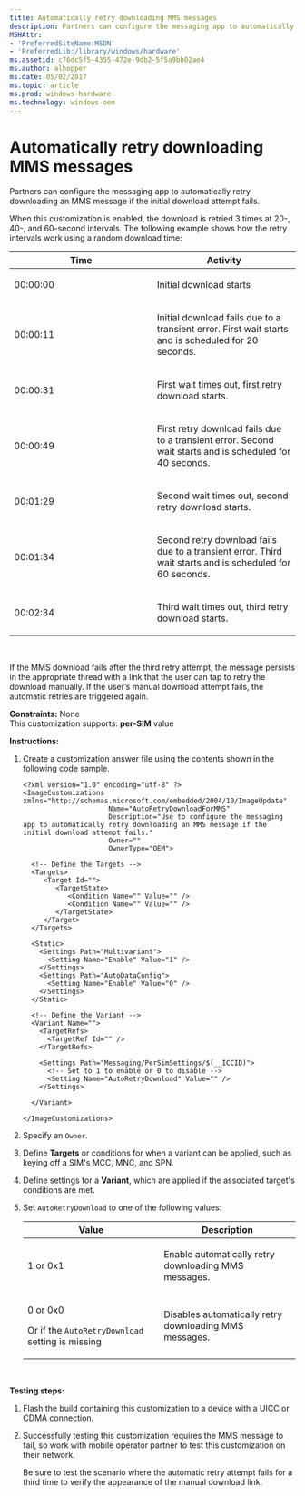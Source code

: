 ```yaml
---
title: Automatically retry downloading MMS messages
description: Partners can configure the messaging app to automatically retry downloading an MMS message if the initial download attempt fails.
MSHAttr:
- 'PreferredSiteName:MSDN'
- 'PreferredLib:/library/windows/hardware'
ms.assetid: c76dc5f5-4355-472e-9db2-5f5a9bb02ae4
ms.author: alhopper
ms.date: 05/02/2017
ms.topic: article
ms.prod: windows-hardware
ms.technology: windows-oem
---
```


# Automatically retry downloading MMS messages


Partners can configure the messaging app to automatically retry downloading an MMS message if the initial download attempt fails.

When this customization is enabled, the download is retried 3 times at 20-, 40-, and 60-second intervals. The following example shows how the retry intervals work using a random download time:

<table>
<colgroup>
<col width="50%" />
<col width="50%" />
</colgroup>
<thead>
<tr class="header">
<th>Time</th>
<th>Activity</th>
</tr>
</thead>
<tbody>
<tr class="odd">
<td><p>00:00:00</p></td>
<td><p>Initial download starts</p></td>
</tr>
<tr class="even">
<td><p>00:00:11</p></td>
<td><p>Initial download fails due to a transient error. First wait starts and is scheduled for 20 seconds.</p></td>
</tr>
<tr class="odd">
<td><p>00:00:31</p></td>
<td><p>First wait times out, first retry download starts.</p></td>
</tr>
<tr class="even">
<td><p>00:00:49</p></td>
<td><p>First retry download fails due to a transient error. Second wait starts and is scheduled for 40 seconds.</p></td>
</tr>
<tr class="odd">
<td><p>00:01:29</p></td>
<td><p>Second wait times out, second retry download starts.</p></td>
</tr>
<tr class="even">
<td><p>00:01:34</p></td>
<td><p>Second retry download fails due to a transient error. Third wait starts and is scheduled for 60 seconds.</p></td>
</tr>
<tr class="odd">
<td><p>00:02:34</p></td>
<td><p>Third wait times out, third retry download starts.</p></td>
</tr>
</tbody>
</table>

 

If the MMS download fails after the third retry attempt, the message persists in the appropriate thread with a link that the user can tap to retry the download manually. If the user’s manual download attempt fails, the automatic retries are triggered again.

<a href="" id="constraints---none"></a>**Constraints:** None  
This customization supports: **per-SIM** value

<a href="" id="instructions-"></a>**Instructions:**  
1.  Create a customization answer file using the contents shown in the following code sample.

    ``` syntax
    <?xml version="1.0" encoding="utf-8" ?>  
    <ImageCustomizations xmlns="http://schemas.microsoft.com/embedded/2004/10/ImageUpdate"  
                         Name="AutoRetryDownloadForMMS"  
                         Description="Use to configure the messaging app to automatically retry downloading an MMS message if the initial download attempt fails."  
                         Owner=""  
                         OwnerType="OEM"> 
      
      <!-- Define the Targets --> 
      <Targets>
         <Target Id="">
            <TargetState>
               <Condition Name="" Value="" />
               <Condition Name="" Value="" />
            </TargetState>
         </Target>
      </Targets>
      
      <Static>
        <Settings Path="Multivariant">
          <Setting Name="Enable" Value="1" />
        </Settings>
        <Settings Path="AutoDataConfig">
          <Setting Name="Enable" Value="0" />
        </Settings>
      </Static>

      <!-- Define the Variant -->
      <Variant Name=""> 
        <TargetRefs>
          <TargetRef Id="" /> 
        </TargetRefs>

        <Settings Path="Messaging/PerSimSettings/$(__ICCID)">  
          <!-- Set to 1 to enable or 0 to disable -->
          <Setting Name="AutoRetryDownload" Value="" />         
        </Settings>  

      </Variant>

    </ImageCustomizations>
    ```

2.  Specify an `Owner`.

3.  Define **Targets** or conditions for when a variant can be applied, such as keying off a SIM's MCC, MNC, and SPN.

4.  Define settings for a **Variant**, which are applied if the associated target's conditions are met.

5.  Set `AutoRetryDownload` to one of the following values:

    <table>
    <colgroup>
    <col width="50%" />
    <col width="50%" />
    </colgroup>
    <thead>
    <tr class="header">
    <th>Value</th>
    <th>Description</th>
    </tr>
    </thead>
    <tbody>
    <tr class="odd">
    <td><p>1 or 0x1</p></td>
    <td><p>Enable automatically retry downloading MMS messages.</p></td>
    </tr>
    <tr class="even">
    <td><p>0 or 0x0</p>
    <p>Or if the <code>AutoRetryDownload</code> setting is missing</p></td>
    <td><p>Disables automatically retry downloading MMS messages.</p></td>
    </tr>
    </tbody>
    </table>

     

<a href="" id="testing-steps-"></a>**Testing steps:**  
1.  Flash the build containing this customization to a device with a UICC or CDMA connection.

2.  Successfully testing this customization requires the MMS message to fail, so work with mobile operator partner to test this customization on their network.

    Be sure to test the scenario where the automatic retry attempt fails for a third time to verify the appearance of the manual download link.

 

 






